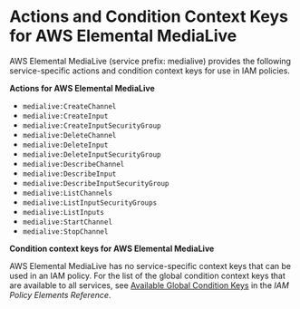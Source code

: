 # Actions and Condition Context Keys for AWS Elemental MediaLive<a name="list_medialive"></a>

AWS Elemental MediaLive \(service prefix: medialive\) provides the following service\-specific actions and condition context keys for use in IAM policies\.

**Actions for AWS Elemental MediaLive**
+ `medialive:CreateChannel`
+ `medialive:CreateInput`
+ `medialive:CreateInputSecurityGroup`
+ `medialive:DeleteChannel`
+ `medialive:DeleteInput`
+ `medialive:DeleteInputSecurityGroup`
+ `medialive:DescribeChannel`
+ `medialive:DescribeInput`
+ `medialive:DescribeInputSecurityGroup`
+ `medialive:ListChannels`
+ `medialive:ListInputSecurityGroups`
+ `medialive:ListInputs`
+ `medialive:StartChannel`
+ `medialive:StopChannel`

**Condition context keys for AWS Elemental MediaLive**

AWS Elemental MediaLive has no service\-specific context keys that can be used in an IAM policy\. For the list of the global condition context keys that are available to all services, see [Available Global Condition Keys](reference_policies_condition-keys.md#AvailableKeys) in the *IAM Policy Elements Reference*\.